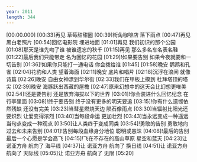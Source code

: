 ```yaml
---
year: 2011
length: 344
---
```

[00:00.000]
[00:33]再见 草莓甜甜圈
[00:39]街角咖啡店 落下雨点
[00:47]再见 黑白老照片
[00:54]回忆电影院 埋进地面
[01:01]再见 我们初识的那个公园
[01:08]那天是谁先吻了谁 被谁遗忘的秋千
[01:15]再见 那么多名车名表名鞋
[01:22]最后我们只能带走 名为回忆的花园
[01:29]!如果要告别 如果今夜就要和一切告别
[01:36]!如果你只能打一通电话 你会拨给谁
[01:45]
[01:58]晚安 鹦鹉和孔雀
[02:04]花豹和人类 望着海面
[02:11]晚安 底片和唱片
[02:18]沉浮在浪间 就像诗篇
[02:26]晚安 自由女神漂到华尔街
[02:33]我们在甲板上摸到 杜拜塔顶的塔尖
[02:39]晚安 海豚跃出西藏的屋檐
[02:47]原来幻想中的这天会比幻想更唯美
[02:54]!还是要告别 还是放弃海拔以下的世界
[03:01]!你会装进什么回忆纪念 在行李里面
[03:08]!终于要告别 终于没有更多的明天要追
[03:15]!你有什么遗憾依然残缺 还没有完美
[03:23]当彗星燃烧天边 陨石像雨点
[03:30]当辐射比阳光还要炽烈 让爱变得浓烈
[03:40]当每段命运 更加壮烈
[03:43]当永远变成一种遥远 当句点变成一种观点
[03:50]让人类终于变成同类
[03:54]!勇敢的告别 勇敢地向过去和未来告别
[04:01]!告别每段血缘身分地位 聪明或愚昧
[04:08]!最后的告别 最后一个心愿是学会高飞
[04:15]!飞在不存在的高山草原 星空和蓝天
[04:23]让 诺亚方舟 航向了 海平线
[04:37]让 诺亚方舟 航向了 换日线
[04:51]让 诺亚方舟 航向了 天际线
[05:05]让 诺亚方舟 航向了 无限
[05:20]